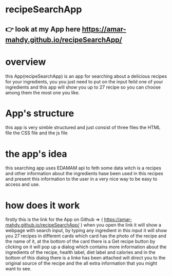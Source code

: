 #                                                                recipeSearchApp

## 👉 look at my App here https://amar-mahdy.github.io/recipeSearchApp/ 
# overview

this App(recipeSearchApp) is an app for searching about a delicious recipes for your ingredients, you you just need to put on the input feild one of your
ingredients and this app will show you up to 27 recipe so you can choose among them the most one you like.

# App's structure 

this app is very simble structured  and just consist of three files 
the HTML file
the CSS file
and the js file 

# the app's idea

this searching app uses EDAMAM api to feth some data witch is a recipes and other information about the ingredients hase been used in this recipes and present 
this information to the user in a very nice way to be easy to access and use.

# how does it work

firstly this is the link for the App on Github => ( https://amar-mahdy.github.io/recipeSearchApp/ ) 
when you open the link it will show a webpage with search input, by typing any ingredient in this input it will show you 27 recipes in different cards which card 
has the photo of the recipe and the name of it, at the bottom of the card there is a Get recipe button by clicking on it will pop up a dialog which contains more 
information about the ingredients of the recipe, health label, diet label and calories and in the bottom of this dialog there is a linke has been attached will 
direct you to the original source of the recipe and the all extra information that you might want to see.
